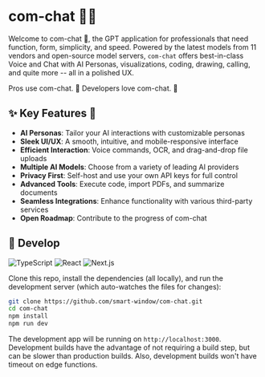 # com-chat 🧠✨

Welcome to com-chat 👋, the GPT application for professionals that need function, form,
simplicity, and speed. Powered by the latest models from 11 vendors and
open-source model servers, `com-chat` offers best-in-class Voice and Chat with AI Personas,
visualizations, coding, drawing, calling, and quite more -- all in a polished UX.

Pros use com-chat. 🚀 Developers love com-chat. 🤖

## ✨ Key Features 👊

- **AI Personas**: Tailor your AI interactions with customizable personas
- **Sleek UI/UX**: A smooth, intuitive, and mobile-responsive interface
- **Efficient Interaction**: Voice commands, OCR, and drag-and-drop file uploads
- **Multiple AI Models**: Choose from a variety of leading AI providers
- **Privacy First**: Self-host and use your own API keys for full control
- **Advanced Tools**: Execute code, import PDFs, and summarize documents
- **Seamless Integrations**: Enhance functionality with various third-party services
- **Open Roadmap**: Contribute to the progress of com-chat

## 🧩 Develop

![TypeScript](https://img.shields.io/badge/TypeScript-007ACC?style=&logo=typescript&logoColor=white)
![React](https://img.shields.io/badge/React-61DAFB?style=&logo=react&logoColor=black)
![Next.js](https://img.shields.io/badge/Next.js-000000?style=&logo=vercel&logoColor=white)

Clone this repo, install the dependencies (all locally), and run the development server (which auto-watches the
files for changes):

```bash
git clone https://github.com/smart-window/com-chat.git
cd com-chat
npm install
npm run dev
```

The development app will be running on `http://localhost:3000`. Development builds have the advantage of not requiring
a build step, but can be slower than production builds. Also, development builds won't have timeout on edge functions.
